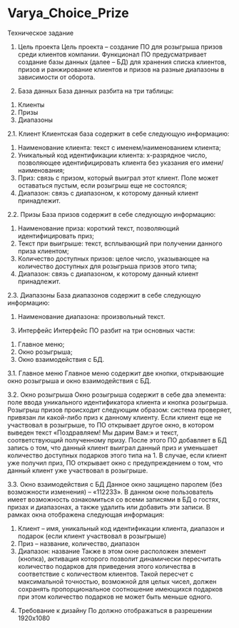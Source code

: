 # Varya_Choice_Prize

Техническое задание

1.	Цель проекта
Цель проекта – создание ПО для розыгрыша призов среди клиентов компании. Функционал ПО предусматривает создание базы данных (далее – БД) для хранения списка клиентов, призов и ранжирование клиентов и призов на разные диапазоны в зависимости от оборота. 

2.	База данных
База данных разбита на три таблицы:
1)	Клиенты
2)	Призы
3)	Диапазоны

2.1. Клиент
Клиентская база содержит в себе следующую информацию: 
1)	Наименование клиента: текст с именем/наименованием клиента;
2)	Уникальный код идентификации клиента: x-разрядное число, позволяющее идентифицировать клиента без указания его имени/наименования;
3)	Приз: связь с призом, который выиграл этот клиент. Поле может оставаться пустым, если розыгрыш еще не состоялся;
4)	Диапазон: связь с диапазоном, к которому данный клиент принадлежит.

2.2.	Призы
База призов содержит в себе следующую информацию:
1)	Наименование приза: короткий текст, позволяющий идентифицировать приз;
2)	Текст при выигрыше: текст, всплывающий при получении данного приза клиентом;
3)	Количество доступных призов: целое число, указывающее на количество доступных для розыгрыша призов этого типа;
4)	Диапазон: связь с диапазоном, к которому данный клиент принадлежит.

2.3.	Диапазоны
База диапазонов содержит в себе следующую информацию:
1)	Наименование диапазона: произвольный текст.

3.	Интерфейс
Интерфейс ПО разбит на три основных части: 
1)	Главное меню;
2)	Окно розыгрыша;
3)	Окно взаимодействия с БД.

3.1.	Главное меню
Главное меню содержит две кнопки, открывающие окно розыгрыша и окно взаимодействия с БД.

3.2.	Окно розыгрыша
Окно розыгрыша содержит в себе два элемента: поле ввода уникального идентификатора клиента и кнопка розыгрыша. Розыгрыш призов происходит следующим образом: система проверяет, привязан ли какой-либо приз к данному клиенту. Если клиент еще не участвовал в розыгрыше, то ПО открывает другое окно, в котором выведен текст «Поздравляем! Мы дарим Вам:» и текст, соответствующий полученному призу. После этого ПО добавляет в БД запись о том, что данный клиент выиграл данный приз и уменьшает количество доступных подарков этого типа на 1.
В случае, если клиент уже получил приз, ПО открывает окно с предупреждением о том, что данный клиент уже участвовал в розыгрыше.

3.3.	Окно взаимодействия с БД
Данное окно защищено паролем (без возможности изменения) – «112233». В данном окне пользователь имеет возможность ознакомиться со всеми записями в БД о гостях, призах и диапазонах, а также удалить или добавить эти записи. В рамках окна отображена следующая информация:
1)	Клиент – имя, уникальный код идентификации клиента, диапазон и подарок (если клиент участвовал в розыгрыше)
2)	Приз – название, количество, диапазон
3)	Диапазон: название
Также в этом окне расположен элемент (кнопка), активация которого позволит динамически пересчитать количество подарков для приведения этого количества в соответствие с количеством клиентов. Такой пересчет с максимальной точностью, возможной для целых чисел, должен сохранять пропорциональное соотношение имеющихся подарков при этом количество подарков не может быть меньше одного.  

4.	Требование к дизайну
По должно отображаться в разрешении 1920х1080

